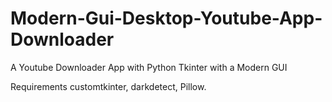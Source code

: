 # Modern-Gui-Desktop-Youtube-App-Downloader
A Youtube Downloader App with Python Tkinter with a Modern GUI

Requirements
customtkinter,
darkdetect,
Pillow.
